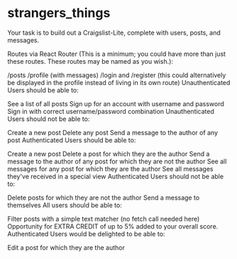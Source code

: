 # strangers_things
Your task is to build out a Craigslist-Lite, complete with users, posts, and messages.

Routes via React Router (This is a minimum; you could have more than just these routes. These routes may be named as you wish.):

/posts
/profile (with messages)
/login and /register (this could alternatively be displayed in the profile instead of living in its own route)
Unauthenticated Users should be able to:

See a list of all posts
Sign up for an account with username and password
Sign in with correct username/password combination
Unauthenticated Users should not be able to:

Create a new post
Delete any post
Send a message to the author of any post
Authenticated Users should be able to:

Create a new post
Delete a post for which they are the author
Send a message to the author of any post for which they are not the author
See all messages for any post for which they are the author
See all messages they've received in a special view
Authenticated Users should not be able to:

Delete posts for which they are not the author
Send a message to themselves
All users should be able to:

Filter posts with a simple text matcher (no fetch call needed here)
Opportunity for EXTRA CREDIT of up to 5% added to your overall score. Authenticated Users would be delighted to be able to:

Edit a post for which they are the author